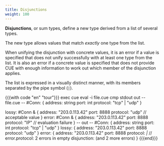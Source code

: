 ```yaml
---
title: Disjunctions
weight: 100
---
```


**Disjunctions**, or sum types, define a new type derived from a list of
several types.

The new type allows values that match *exactly* one type from the list.

When unifying the disjunction with concrete values, it is an error if a value
is specified that does not unify successfully with at least one type from the
list.
It is also an error if a concrete value is specified that does not provide CUE
with enough information to work out which member of the disjunction applies.

The list is expressed in a visually distinct manner,
with its members separated by the pipe symbol (`|`).

{{{with code "en" "tour"}}}
exec cue eval -i file.cue
cmp stdout out
-- file.cue --
#Conn: {
	address:  string
	port:     int
	protocol: "tcp" | "udp"
}

lossy: #Conn & {
	address:  "203.0.113.42"
	port:     8888
	protocol: "udp" // acceptable value
}
error: #Conn & {
	address:  "203.0.113.42"
	port:     8888
	protocol: "IP" // evaluation failure
}
-- out --
#Conn: {
    address:  string
    port:     int
    protocol: "tcp" | "udp"
}
lossy: {
    address:  "203.0.113.42"
    port:     8888
    protocol: "udp"
}
error: {
    address:  "203.0.113.42"
    port:     8888
    protocol: _|_ // error.protocol: 2 errors in empty disjunction: (and 2 more errors)
}
{{{end}}}
